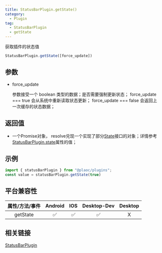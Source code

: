 ```yaml
---
title: StatusBarPlugin.getState()
category:
  - Plugin
tag:
  - StatusBarPlugin
  - getState 
---
```


获取插件的状态值

```js
StatusBarPlugin.getState([force_update])
```

## 参数

  - force_update

    参数接受一个 boolean 类型的数据；是否需要强制更新状态；
    force_update === true 会从系统中重新读取状态更新；
    force_update === false 会返回上一次缓存的状态数据；


## 返回值

  - 一个Promise对象， resolve兑现一个实现了部分[State](../state/index.md)接口的对象；详情参考[StatusBarPlugin.state](./index.md)属性的值；

## 示例
```js
import { statusBarPlugin } from "@plaoc/plugins";
const value = statusBarPlugin.getState(true)
```


## 平台兼容性

| 属性/方法/事件 | Android | IOS | Desktop-Dev | Desktop |
|:------------:|:-------:|:---:|:-----------:|:-------:|
| getState     | ✅      | ✅  | ✅          | X       |

## 相关链接

[StatusBarPlugin](./index.md)


